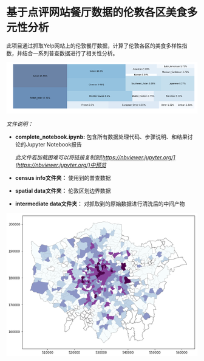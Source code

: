 # 基于点评网站餐厅数据的伦敦各区美食多元性分析
此项目通过抓取Yelp网站上的伦敦餐厅数据，计算了伦敦各区的美食多样性指数，并结合一系列普查数据进行了相关性分析。

![伦敦餐厅种类构成](https://github.com/yunjinghu226/LondonFoodervisty/blob/master/cuisine_composition.png "伦敦餐厅种类构成")

*文件说明：*
- **complete_notebook.ipynb:** 包含所有数据处理代码、步骤说明、和结果讨论的Jupyter Notebook报告

  *此文件若加载困难可以将链接复制到[https://nbviewer.jupyter.org/](https://nbviewer.jupyter.org/)中预览*
- **census info文件夹：** 使用到的普查数据
- **spatial data文件夹：** 伦敦区划边界数据
- **intermediate data文件夹：** 对抓取到的原始数据进行清洗后的中间产物

![伦敦各区美食多样性](https://github.com/yunjinghu226/LondonFoodervisty/blob/master/diversityscoremapping.png "伦敦各区美食多样性")
